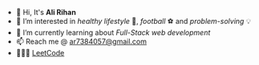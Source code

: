 - 👋 Hi, It's **Ali Rihan**
- 👀 I’m interested in *healthy lifestyle* 💪, *football* ⚽ and *problem-solving* 💡
- 🌱 I’m currently learning about *Full-Stack web development*
- 📫 Reach me @ ar7384057@gmail.com
- 👨🏽‍💻 [LeetCode](leetcode.com/a13r1/)

<!---
a13r1/a13r1 is a ✨ special ✨ repository because its `README.md` (this file) appears on your GitHub profile.
You can click the Preview link to take a look at your changes.
--->
